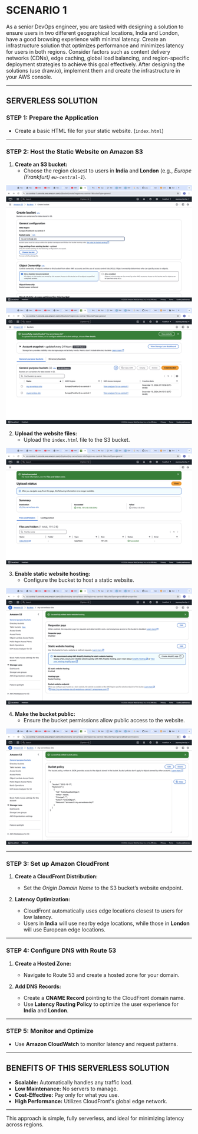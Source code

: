 # SCENARIO 1

As a senior DevOps engineer, you are tasked with designing a solution to ensure users in two different geographical locations, India and London, have a good browsing experience with minimal latency. Create an infrastructure solution that optimizes performance and minimizes latency for users in both regions. Consider factors such as content delivery networks (CDNs), edge caching, global load balancing, and region-specific deployment strategies to achieve this goal effectively. After designing the solutions (use draw.io), implement them and create the infrastructure in your AWS console.

---

## SERVERLESS SOLUTION

### STEP 1: Prepare the Application

- Create a basic HTML file for your static website. (`index.html`)

---

### STEP 2: Host the Static Website on Amazon S3

1. **Create an S3 bucket:**
   - Choose the region closest to users in **India** and **London** (e.g., *Europe (Frankfurt) `eu-central-1`*).

![my image](https://github.com/jayymeg/AWS_Critical_Thinking_1/blob/master/SCENARIO_1%20IMAGES/step%202%20(create%20S3%20bucket).JPG)
   

![my image](https://github.com/jayymeg/AWS_Critical_Thinking_1/blob/master/SCENARIO_1%20IMAGES/step%202(d).JPG)

2. **Upload the website files:**
   - Upload the `index.html` file to the S3 bucket.

![my image](https://github.com/jayymeg/AWS_Critical_Thinking_1/blob/master/SCENARIO_1%20IMAGES/step%202(e).JPG)
   
3. **Enable static website hosting:**
   - Configure the bucket to host a static website.

![my image](https://github.com/jayymeg/AWS_Critical_Thinking_1/blob/master/SCENARIO_1%20IMAGES/step%202(f).JPG)
   
4. **Make the bucket public:**
   - Ensure the bucket permissions allow public access to the website.

![my image](https://github.com/jayymeg/AWS_Critical_Thinking_1/blob/master/SCENARIO_1%20IMAGES/step%202(g).JPG)

---

### STEP 3: Set up Amazon CloudFront

1. **Create a CloudFront Distribution:**
   - Set the *Origin Domain Name* to the S3 bucket’s website endpoint.
   
2. **Latency Optimization:**
   - CloudFront automatically uses edge locations closest to users for low latency.
   - Users in **India** will use nearby edge locations, while those in **London** will use European edge locations.

---

### STEP 4: Configure DNS with Route 53

1. **Create a Hosted Zone:**
   - Navigate to Route 53 and create a hosted zone for your domain.

2. **Add DNS Records:**
   - Create a **CNAME Record** pointing to the CloudFront domain name.
   - Use **Latency Routing Policy** to optimize the user experience for **India** and **London**.

---

### STEP 5: Monitor and Optimize

- Use **Amazon CloudWatch** to monitor latency and request patterns.

---

## BENEFITS OF THIS SERVERLESS SOLUTION

- **Scalable:** Automatically handles any traffic load.
- **Low Maintenance:** No servers to manage.
- **Cost-Effective:** Pay only for what you use.
- **High Performance:** Utilizes CloudFront's global edge network.

---

This approach is simple, fully serverless, and ideal for minimizing latency across regions.
